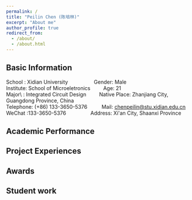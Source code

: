 ```yaml
---
permalink: /
title: "Peilin Chen (陈培林)"
excerpt: "About me"
author_profile: true
redirect_from: 
  - /about/
  - /about.html
---
```


## Basic Information
School   : Xidian University&nbsp;&nbsp;&nbsp;&nbsp;&nbsp;&nbsp;&nbsp;&nbsp;&nbsp;&nbsp;&nbsp;&nbsp;&nbsp;&nbsp;&nbsp;&nbsp;&nbsp;&nbsp;Gender: Male                                                 
Institute: School of Microeletronics&nbsp;&nbsp;&nbsp;&nbsp;&nbsp;&nbsp;&nbsp;&nbsp;&nbsp;Age: 21                                                     
Major\   : Integrated Circuit Design&nbsp;&nbsp;&nbsp;&nbsp;&nbsp;&nbsp;&nbsp;&nbsp;&nbsp;Native Place: Zhanjiang City, Guangdong Province, China      
Telephone: (+86) 133-3650-5376&nbsp;&nbsp;&nbsp;&nbsp;&nbsp;&nbsp;&nbsp;&nbsp;&nbsp;      Mail: chenpeilin@stu.xidian.edu.cn                           
WeChat   :133-3650-5376&nbsp;&nbsp;&nbsp;&nbsp;&nbsp;&nbsp;&nbsp;&nbsp;&nbsp;&nbsp;&nbsp;&nbsp;&nbsp;&nbsp;&nbsp;&nbsp;&nbsp;Address: Xi'an City, Shaanxi Province 

## Academic Performance



## Project Experiences



## Awards



## Student work


